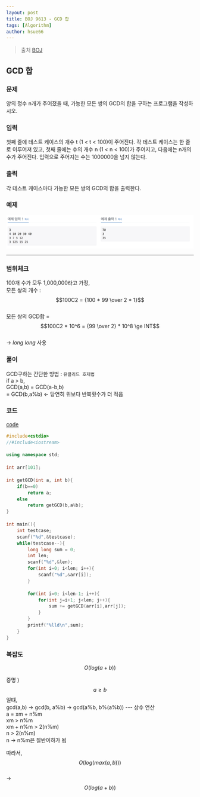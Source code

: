 ```yaml
---
layout: post
title: BOJ 9613 - GCD 합
tags: [Algorithm]
author: hsue66 
---
```


> 출처 [BOJ](https://www.acmicpc.net/problem/9613)

GCD 합
--------------
### 문제
양의 정수 n개가 주어졌을 때, 가능한 모든 쌍의 GCD의 합을 구하는 프로그램을 작성하시오.
### 입력
첫째 줄에 테스트 케이스의 개수 t (1 < t < 100)이 주어진다. 각 테스트 케이스는 한 줄로 이루어져 있고, 첫째 줄에는 수의 개수 n (1 < n < 100)가 주어지고, 다음에는 n개의 수가 주어진다. 입력으로 주어지는 수는 1000000을 넘지 않는다.
### 출력
각 테스트 케이스마다 가능한 모든 쌍의 GCD의 합을 출력한다.
### 예제 
![문제](/assets/img/postimg/boj9613.png)

* * *
### 범위체크
100개 수가 모두 1,000,000라고 가정,  
모든 쌍의 개수 : $$100C2 = {100 * 99 \over 2 * 1}$$  
모든 쌍의 GCD합 = $$100C2 * 10^6 = {99 \over 2} * 10^8 \ge INT$$  
→ *long long* 사용 

### 풀이
GCD구하는 간단한 방법 : `유클리드 호제법`  
if a > b,  
GCD(a,b) = GCD(a-b,b)  
= GCD(b,a%b) ← 당연히 위보다 반복횟수가 더 적음 

### 코드
[code](https://github.com/Hsue66/Algo/blob/master/BOJ/9613.cpp)
```cpp
#include<cstdio>
//#include<iostream>

using namespace std;

int arr[101];

int getGCD(int a, int b){
	if(b==0)
		return a;
	else
		return getGCD(b,a%b);
}

int main(){
	int testcase;
	scanf("%d",&testcase);
	while(testcase--){
		long long sum = 0;
		int len;
		scanf("%d",&len);
		for(int i=0; i<len; i++){
			scanf("%d",&arr[i]);
		}

		for(int i=0; i<len-1; i++){
			for(int j=i+1; j<len; j++){
				sum += getGCD(arr[i],arr[j]);
			}
		}
		printf("%lld\n",sum);
	}
}
```  

### 복잡도
$$O(log(a+b))$$ 

증명 )  
$$a \ge b$$ 일떄,  
gcd(a,b) → gcd(b, a%b) → gcd(a%b, b%(a%b)) --- 상수 연산  
a = xm + n%m  
xm > n%m  
xm + n%m > 2(n%m)  
n > 2(n%m)  
n → n%m은 절반이하가 됨  

따라서, $$O(log(max(a,b)))$$  
→ $$O(log(a+b))$$  

